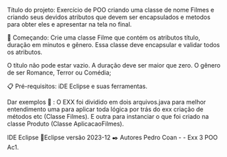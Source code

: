 Título do projeto: Exercício de POO criando uma classe de nome Filmes e criando seus devidos atributos que devem ser encapsulados e metodos para obter eles e apresentar na tela no final.

🚀 Começando: Crie uma classe Filme que contém os atributos título, duração em minutos e gênero. Essa classe deve encapsular e validar todos os atributos.

O título não pode estar vazio.
A duração deve ser maior que zero.
O gênero de ser Romance, Terror ou Comédia;

📋 Pré-requisitos: iDE Eclipse e suas ferramentas.

Dar exemplos 🔧 : O EXX foi dividido em dois arquivos.java para melhor entendimento uma para aplicar toda lógica por trás do exx criação de métodos etc (Classe Filmes). E outra para instanciar o que foi criado na classe Produto (Classe AplicacaoFilmes).

IDE Eclipse 📌Eclipse versão 2023-12 ✒️ Autores Pedro Coan - - Exx 3 POO Ac1.
